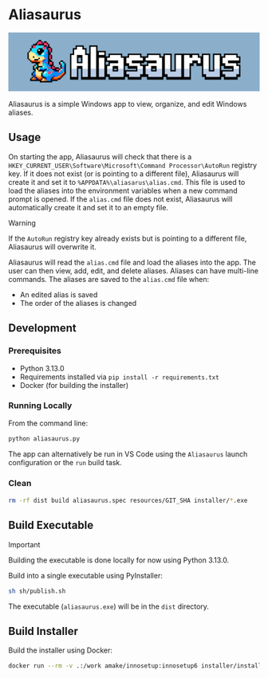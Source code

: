 # Aliasaurus

![aliasurus-banner](images/banner.png)

Aliasaurus is a simple Windows app to view, organize, and edit Windows aliases.

## Usage

On starting the app, Aliasaurus will check that there is a `HKEY_CURRENT_USER\Software\Microsoft\Command Processor\AutoRun` registry key. If it does not exist (or is pointing to a different file), Aliasaurus will create it and set it to `%APPDATA%\aliasarus\alias.cmd`. This file is used to load the aliases into the environment variables when a new command prompt is opened. If the `alias.cmd` file does not exist, Aliasaurus will automatically create it and set it to an empty file.

> [!WARNING]
> If the `AutoRun` registry key already exists but is pointing to a different file, Aliasaurus will overwrite it.

Aliasaurus will read the `alias.cmd` file and load the aliases into the app. The user can then view, add, edit, and delete aliases. Aliases can have multi-line commands. The aliases are saved to the `alias.cmd` file when:

* An edited alias is saved
* The order of the aliases is changed

## Development

### Prerequisites

* Python 3.13.0
* Requirements installed via `pip install -r requirements.txt`
* Docker (for building the installer)

### Running Locally

From the command line:

```bash
python aliasaurus.py
```

The app can alternatively be run in VS Code using the `Aliasaurus` launch configuration or the `run` build task.

### Clean

```bash
rm -rf dist build aliasaurus.spec resources/GIT_SHA installer/*.exe
```

## Build Executable

> [!IMPORTANT]
> Building the executable is done locally for now using Python 3.13.0.

Build into a single executable using PyInstaller:

```bash
sh sh/publish.sh
```

The executable (``aliasaurus.exe``) will be in the ``dist`` directory.

## Build Installer

Build the installer using Docker:

```bash
docker run --rm -v .:/work amake/innosetup:innosetup6 installer/installer.iss
```
